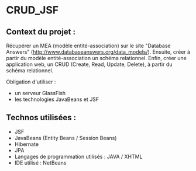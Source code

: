 # CRUD_JSF

## Context du projet :
Récupérer un MEA (modèle entité-association) sur le site "Database Answers" (http://www.databaseanswers.org/data_models/). Ensuite, créer à partir du modèle entité-association 
un schéma relationnel. Enfin, créer une application web, un CRUD (Create, Read, Update, Delete), à partir du schéma relationnel. 

Obligation d'utiliser :
* un serveur GlassFish 
* les technologies JavaBeans et JSF

## Technos utilisées :
* JSF
* JavaBeans (Entity Beans / Session Beans)
* Hibernate
* JPA
* Langages de programmation utilisés : JAVA / XHTML
* IDE utilisé : NetBeans

